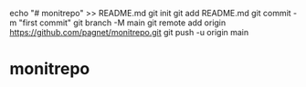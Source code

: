
echo "# monitrepo" >> README.md
git init
git add README.md
git commit -m "first commit"
git branch -M main
git remote add origin https://github.com/pagnet/monitrepo.git
git push -u origin main
# monitrepo
